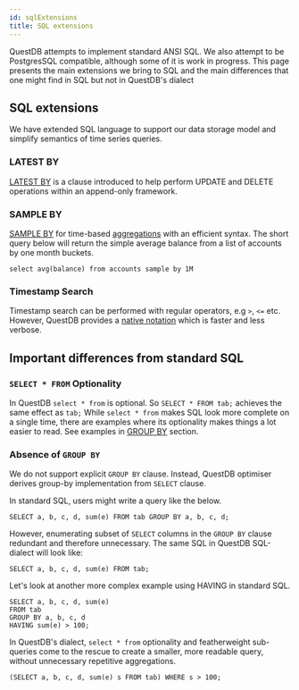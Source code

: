 ```yaml
---
id: sqlExtensions
title: SQL extensions
---
```


QuestDB attempts to implement standard ANSI SQL. We also attempt to be
PostgresSQL compatible, although some of it is work in progress. This page
presents the main extensions we bring to SQL and the main differences that one
might find in SQL but not in QuestDB's dialect

## SQL extensions

We have extended SQL language to support our data storage model and simplify
semantics of time series queries.

### LATEST BY

[LATEST BY](crudOperations.md) is a clause introduced to help perform UPDATE and
DELETE operations within an append-only framework.

### SAMPLE BY

[SAMPLE BY](sqlSELECT.md#sample-by) for time-based
[aggregations](functionsAggregation.md) with an efficient syntax. The short
query below will return the simple average balance from a list of accounts by
one month buckets.

```questdb-sql title="Using SAMPLE BY"
select avg(balance) from accounts sample by 1M
```

### Timestamp Search

Timestamp search can be performed with regular operators, e.g `>`, `<=` etc.
However, QuestDB provides a [native notation](where.md#timestamp-and-date) which
is faster and less verbose.

## Important differences from standard SQL

### `SELECT * FROM` Optionality

In QuestDB `select * from` is optional. So `SELECT * FROM tab;` achieves the
same effect as `tab;` While `select * from` makes SQL look more complete on a
single time, there are examples where its optionality makes things a lot easier
to read. See examples in [GROUP BY](#absence-of-group-by) section.

### Absence of `GROUP BY`

We do not support explicit `GROUP BY` clause. Instead, QuestDB optimiser derives
group-by implementation from `SELECT` clause.

In standard SQL, users might write a query like the below.

```questdb-sql
SELECT a, b, c, d, sum(e) FROM tab GROUP BY a, b, c, d;
```

However, enumerating subset of `SELECT` columns in the `GROUP BY` clause
redundant and therefore unnecessary. The same SQL in QuestDB SQL-dialect will
look like:

```questdb-sql
SELECT a, b, c, d, sum(e) FROM tab;
```

Let's look at another more complex example using HAVING in standard SQL.

```questdb-sql
SELECT a, b, c, d, sum(e)
FROM tab
GROUP BY a, b, c, d
HAVING sum(e) > 100;
```

In QuestDB's dialect, `select * from` optionality and featherweight sub-queries
come to the rescue to create a smaller, more readable query, without unnecessary
repetitive aggregations.

```questdb-sql
(SELECT a, b, c, d, sum(e) s FROM tab) WHERE s > 100;
```
